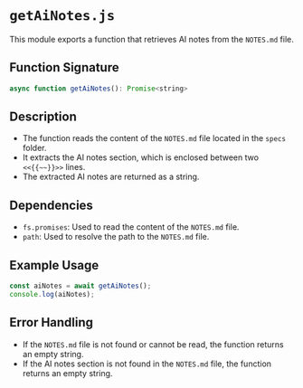 # `getAiNotes.js`

This module exports a function that retrieves AI notes from the `NOTES.md` file.

## Function Signature

```javascript
async function getAiNotes(): Promise<string> 
```

## Description

- The function reads the content of the `NOTES.md` file located in the `specs` folder.
- It extracts the AI notes section, which is enclosed between two `<<{{~~}}>>` lines.
- The extracted AI notes are returned as a string.

## Dependencies

- `fs.promises`: Used to read the content of the `NOTES.md` file.
- `path`: Used to resolve the path to the `NOTES.md` file.

## Example Usage

```javascript
const aiNotes = await getAiNotes();
console.log(aiNotes);
```

## Error Handling

- If the `NOTES.md` file is not found or cannot be read, the function returns an empty string.
- If the AI notes section is not found in the `NOTES.md` file, the function returns an empty string.